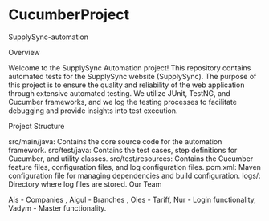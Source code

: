 
# CucumberProject
SupplySync-automation

Overview

Welcome to the SupplySync Automation project! This repository contains automated tests for the SupplySync website (SupplySync). The purpose of this project is to ensure the quality and reliability of the web application through extensive automated testing. We utilize JUnit, TestNG, and Cucumber frameworks, and we log the testing processes to facilitate debugging and provide insights into test execution.

Project Structure

src/main/java: Contains the core source code for the automation framework.
src/test/java: Contains the test cases, step definitions for Cucumber, and utility classes.
src/test/resources: Contains the Cucumber feature files, configuration files, and log configuration files.
pom.xml: Maven configuration file for managing dependencies and build configuration.
logs/: Directory where log files are stored.
Our Team

Ais - Companies , Aigul - Branches , Oles - Tariff, Nur - Login functionality, Vadym - Master functionality.
